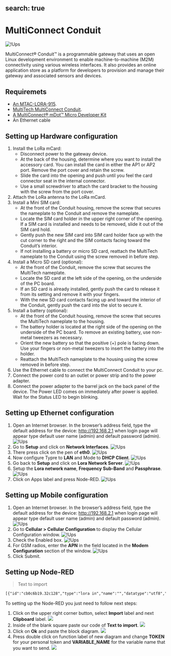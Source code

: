     
search: true
---

# MultiConnect Conduit

![!Ups](/images/conduit.png)

MultiConnect® Conduit™ is a programmable gateway that uses an open Linux development environment to enable machine-to-machine (M2M) connectivity using various wireless interfaces. It also provides an online application store as a platform for developers to provision and manage their gateway and associated sensors and devices.

## Requiremets

* [An MTAC-LORA-915](http://www.multitech.com/models/94557148LF).
* [MultiTech MultiConnect Conduit](http://www.multitech.com/brands/multiconnect-conduit).
* [A MultiConnect® mDot™ Micro Developer Kit](http://www.multitech.com/brands/micro-mdot-devkit)
* An Ethernet cable

## Setting up Hardware configuration

1. Install the LoRa mCard:
    * Disconnect power to the gateway device.
    * At the back of the housing, determine where you want to install the accessory card. You can install the card in either the AP1 or AP2 port. Remove the port cover and retain the screw.
    * Slide the card into the opening and push until you feel the card connector seat in the internal connector.
    * Use a small screwdriver to attach the card bracket to the housing with the screw from the port cover.
2. Attach the LoRa antenna to the LoRa mCard.
3. Install a Mini SIM card:
    * At the front of the Conduit housing, remove the screw that secures the nameplate to the Conduit and remove the nameplate.
    * Locate the SIM card holder in the upper right corner of the opening. If a SIM card is installed and needs to be removed, slide it out of the SIM card hold.
    * Gently push the new SIM card into SIM card holder face up with the cut corner to the right and the SIM contacts facing toward the Conduit’s interior.
    * If not installing a battery or micro SD card, reattach the MultiTech nameplate to the Conduit using the screw removed in before step.
4. Install a Micro SD card (optional):
    * At the front of the Conduit, remove the screw that secures the MultiTech nameplate.
    * Locate the SD card at the left side of the opening, on the underside of the PC board.
    * If an SD card is already installed, gently push the card to release it from its setting and remove it with your fingers.
    * With the new SD card contacts facing up and toward the interior of the Conduit, gently push the card into the slot to secure it.
5. Install a battery (optional):
    * At the front of the Conduit housing, remove the screw that secures the MultiTech nameplate to the housing.
    * The battery holder is located at the right side of the opening on the underside of the PC board. To remove an existing battery, use non-metal tweezers as necessary.
    * Orient the new battery so that the positive (+) pole is facing down. Use your fingers or non-metal tweezers to insert the battery into the holder.
    * Reattach the MultiTech nameplate to the housing using the screw removed in before step.
6. Use the Ethernet cable to connect the MultiConnect Conduit to your pc.
7. Connect the power cord to an outlet or power strip and to the power adapter.
8. Connect the power adapter to the barrel jack on the back panel of the device. The Power LED comes on immediately after power is applied. Wait for the Status LED to begin blinking.


## Setting up Ethernet configuration

1. Open an Internet browser. In the browser’s address field, type the default address for the device: http://192.168.2.1 when login page will appear type default user name (admin) and default password (admin).
    ![!Ups](/images/conduitLogIn.png)
2. Go to **Setup** and click on **Network Interfaces**.
    ![!Ups](/images/conduitSetUp.png)
3. There press click on the pen of **eth0**.
    ![!Ups](/images/conduitEth0.png)
4. Now configure Typre to **LAN** and  Mode to **DHCP Client**.
    ![!Ups](/images/conduitLAN.png)
5. Go back to **Setup** and click on **Lora Network Server**.
    ![!Ups](/images/conduitSetLora.png)
6. Setup the **Lora network name**, **Frequency Sub-Band** and **Passphrase**.
    ![!Ups](/images/conduitSettingLora.png)
7. Click on Apps label and press Node-RED.
    ![!Ups](/images/conduitInNode.png)

## Setting up Mobile configuration

1. Open an Internet browser. In the browser’s address field, type the default address for the device: http://192.168.2.1 when login page will appear type default user name (admin) and default password (admin).
    ![!Ups](/images/conduitLogIn.png)
2. Go to **Cellular > Cellular Configuration** to display the Cellular Configuration window.
    ![!Ups](/images/conduitCellConfig.png)
3. Check the Enabled box.
    ![!Ups](/images/conduiCellCheck.png)
4. For GSM radios, enter the **APN** in the field located in the **Modem Configuration** section of the window.
    ![!Ups](/images/conduitCellAPN.png)
5. Click Submit.

## Setting up Node-RED

>Text to import

```html
[{"id":"cb0c6b19.32c128","type":"lora in","name":"","datatype":"utf8","x":193,"y":227,"z":"864cde4d.3761a","wires":[["6b84ed6c.0bfdb4"]]},{"id":"97782f3b.a148d","type":"tcp out","host":"translate.ubidots.com","port":"9010","beserver":"client","base64":false,"end":true,"name":"","x":619,"y":256,"z":"864cde4d.3761a","wires":[]},{"id":"6b84ed6c.0bfdb4","type":"function","name":"","func":"var data = {};\nvar TOKEN = \"Your_Token_Here\";\nvar VARIABLE_NAME = \"Your_Variable_Name_Here\";\n\ndata.payload = \"mDot/1.0|POST|\"+TOKEN+\"|\"+msg.datr+\"=>\"+VARIABLE_NAME+\":\"+msg.payload+\"|end\";\n\nreturn data;","outputs":1,"noerr":0,"x":372,"y":167,"z":"864cde4d.3761a","wires":[["97782f3b.a148d"]]}]
```

To setting up the Node-RED you just need to follow next steps:

1. Click on the upper right corner button, select **Import** label and next **Clipboard** label.
    <img class="imgBody" src ="/images/nodeREDimport.png" />
2. Inside of the blank square paste our code of **Text to import**.
    <img class="imgBody" src ="/images/nodeREDsquare.png" />
3. Click on **Ok** and paste the block diagram.
    <img class="imgBody" src ="/images/nodeREDblock.png" />
4. Press double click on function label of new diagram and change **TOKEN** for your personal token and **VARIABLE_NAME** for the variable name that you want to send.
    <img class="imgBody" src ="/images/nodeREDfunction.png" />
